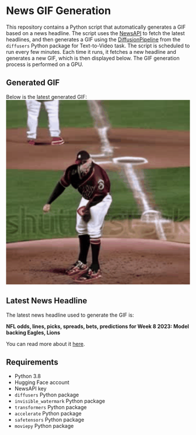 # News GIF Generation
This repository contains a Python script that automatically generates a GIF based on a news headline. The script uses the [NewsAPI](https://newsapi.org/) to fetch the latest headlines, and then generates a GIF using the [DiffusionPipeline](https://github.com/huggingface/diffusers) from the `diffusers` Python package for Text-to-Video task.
The script is scheduled to run every few minutes. Each time it runs, it fetches a new headline and generates a new GIF, which is then displayed below. The GIF generation process is performed on a GPU.

## Generated GIF
Below is the latest generated GIF:
![Generated GIF](output.gif?raw=true&v=1698428047)

## Latest News Headline
The latest news headline used to generate the GIF is:

**NFL odds, lines, picks, spreads, bets, predictions for Week 8 2023: Model backing Eagles, Lions**

You can read more about it [here](https://www.cbssports.com/nfl/news/nfl-odds-lines-picks-spreads-bets-predictions-for-week-8-2023-model-backing-eagles-lions/).

## Requirements
- Python 3.8
- Hugging Face account
- NewsAPI key
- `diffusers` Python package
- `invisible_watermark` Python package
- `transformers` Python package
- `accelerate` Python package
- `safetensors` Python package
- `moviepy` Python package
